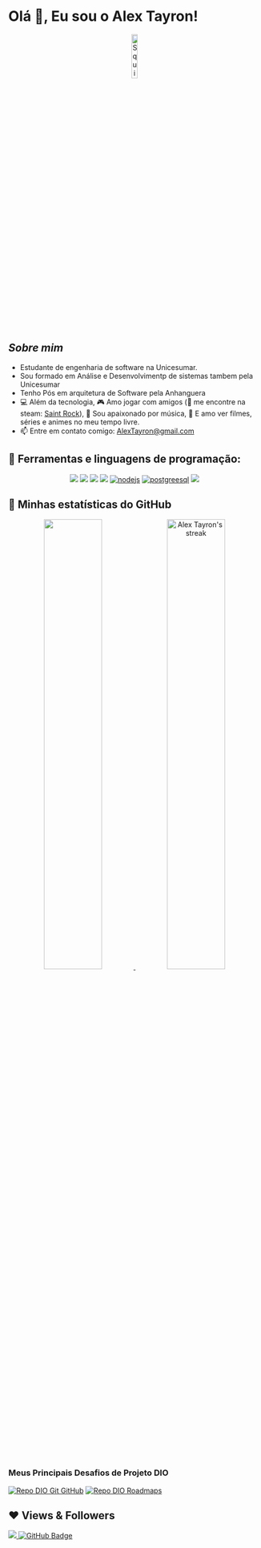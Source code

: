 # Olá 👋, Eu sou o Alex Tayron!

<div align="center">
  <img width="15%" alt="Squirtle" src="https://media.tenor.com/lr6evdW49pcAAAAi/totodile-pokemon.gif" />
</div>

## **_Sobre mim_**

- Estudante de engenharia de software na Unicesumar.
- Sou formado em Análise e Desenvolvimentp de sistemas tambem pela Unicesumar
- Tenho Pós em arquitetura de Software pela Anhanguera
- 💻 Além da tecnologia, 🎮 Amo jogar com amigos (🧔 me encontre na steam: [Saint Rock](https://steamcommunity.com/id/saintrock/)),
  🎵 Sou apaixonado por música, 🍿 E amo ver filmes, séries e animes no meu tempo livre.
- 📫 Entre em contato comigo: <a href="AlexTayron@gmail.com">AlexTayron@gmail.com</a>

## 🧠 Ferramentas e linguagens de programação:

<p align="center"> 
   <a href="https://www.java.com/pt-BR/" target="_blank"><img src="https://img.icons8.com/color/50/000000/java-coffee-cup-logo--v1.png"/></a>
   <a href="https://spring.io/projects/spring-boot" target="_blank"><img src="https://img.icons8.com/color/48/000000/spring-logo.png"/></a>
   <a href="https://www.mysql.com/" target="_blank"><img src="https://img.icons8.com/color/48/mysql-logo.png"/></a>
    <a href="https://www.typescriptlang.org/" target="_blank"><img src="https://img.icons8.com/color/48/000000/typescript.png"/></a>
    <a href="https://nodejs.org/en" target="_blank"><img src="https://img.icons8.com/color/48/nodejs.png" alt="nodejs"/></a>
    <a href="https://www.postgresql.org/" target="_blank"><img src="https://img.icons8.com/color/48/postgreesql.png" alt="postgreesql"/></a>
   <a href="https://www.figma.com/" target="_blank"><img src="https://img.icons8.com/color/48/000000/figma--v1.png"/></a>
</p>

<h2>👀 Minhas estatísticas do GitHub</h2>

<div>
    <p align="center">
        <a href="https://github.com/anuraghazra/github-readme-stats">
            <img width='48%' src="https://github-readme-stats.vercel.app/api?username=AlexTayron&count_private=true&show_icons=true&theme=tokyonight&hide_border=true"/>
        </a>
        <a href="https://github.com/DenverCoder1/github-readme-streak-stats/blob/main/docs/themes/README.md">
            <img width='48%' title="🔥 Get streak stats for your profile at git.io/streak-stats" alt="Alex Tayron's streak" src="https://github-readme-streak-stats.herokuapp.com/?user=AlexTayron&theme=tokyonight&hide_border=true&stroke=0000"/>
        </a>
    </p>
</div>

### Meus Principais Desafios de Projeto DIO

[![Repo DIO Git GitHub](https://github-readme-stats.vercel.app/api/pin/?username=AlexTayron&repo=dio-lab-open-source&bg_color=000&border_color=30A3DC&show_icons=true&icon_color=30A3DC&title_color=E94D5F&text_color=FFF)](https://github.com/AlexTayron/dio-lab-open-source)
[![Repo DIO Roadmaps](https://github-readme-stats.vercel.app/api/pin/?username=digitalinnovationone&repo=roadmaps&bg_color=000&border_color=30A3DC&show_icons=true&icon_color=30A3DC&title_color=E94D5F&text_color=FFF)](https://github.com/digitalinnovationone/roadmaps)

## ❤ Views & Followers

<a href="https://github.com/Meghna-DAS/github-profile-views-counter">
    <img src="https://komarev.com/ghpvc/?username=AlexTayron">
</a>
<a href="https://github.com/AlexTayron?tab=followers"><img src="https://img.shields.io/github/followers/AlexTayron?label=Followers&style=social" alt="GitHub Badge"></a>
